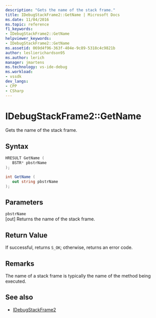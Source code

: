 ```yaml
---
description: "Gets the name of the stack frame."
title: IDebugStackFrame2::GetName | Microsoft Docs
ms.date: 11/04/2016
ms.topic: reference
f1_keywords:
- IDebugStackFrame2::GetName
helpviewer_keywords:
- IDebugStackFrame2::GetName
ms.assetid: 069d4f96-363f-404e-9c89-5318c4c9821b
author: leslierichardson95
ms.author: lerich
manager: jmartens
ms.technology: vs-ide-debug
ms.workload:
- vssdk
dev_langs:
- CPP
- CSharp
---
```

# IDebugStackFrame2::GetName
Gets the name of the stack frame.

## Syntax

```cpp
HRESULT GetName ( 
   BSTR* pbstrName
);
```

```csharp
int GetName ( 
   out string pbstrName
);
```

## Parameters
`pbstrName`\
[out] Returns the name of the stack frame.

## Return Value
 If successful, returns `S_OK`; otherwise, returns an error code.

## Remarks
 The name of a stack frame is typically the name of the method being executed.

## See also
- [IDebugStackFrame2](../../../extensibility/debugger/reference/idebugstackframe2.md)
